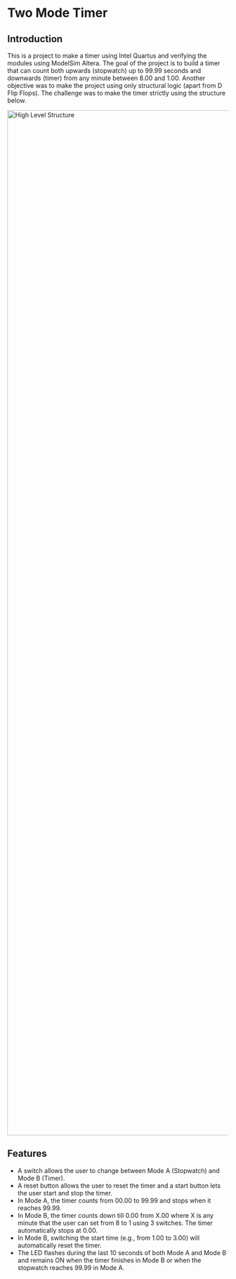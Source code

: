 # Two Mode Timer
## Introduction
This is a project to make a timer using Intel Quartus and verifying the modules using ModelSim Altera. The goal of the project is to build a timer that can count both upwards (stopwatch) up to 99.99 seconds and downwards (timer) from any minute between 8.00 and 1.00. Another objective was to make the project using only structural logic (apart from D Flip Flops). The challenge was to make the timer strictly using the structure below.

<img width="4431" height="2335" alt="High Level Structure" src="https://github.com/user-attachments/assets/4744a651-f279-4bb1-a1c7-f784b8f8c571" />

## Features
- A switch allows the user to change between Mode A (Stopwatch) and Mode B (Timer).
- A reset button allows the user to reset the timer and a start button lets the user start and stop the timer.
- In Mode A, the timer counts from 00.00 to 99.99 and stops when it reaches 99.99.
- In Mode B, the timer counts down till 0.00 from X.00 where X is any minute that the user can set from 8 to 1 using 3 switches. The timer automatically stops at 0.00.
- In Mode B, switching the start time (e.g., from 1.00 to 3.00) will automatically reset the timer.
- The LED flashes during the last 10 seconds of both Mode A and Mode B and remains ON when the timer finishes in Mode B or when the stopwatch reaches 99.99 in Mode A.
